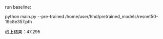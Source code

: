 run baseline:

python main.py --pre-trained /home/user/hhd/pretrained_models/resnet50-19c8e357.pth

线上结果：47.295